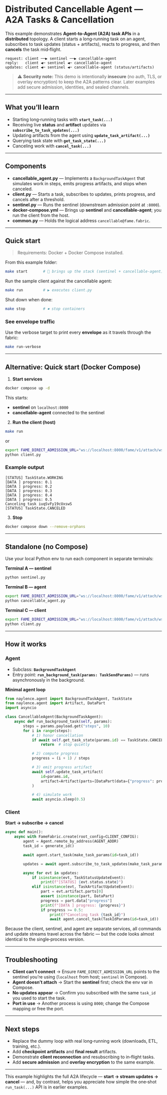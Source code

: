 # Distributed Cancellable Agent — A2A Tasks & Cancellation

This example demonstrates **Agent‑to‑Agent (A2A) task APIs** in a **distributed** topology. A client starts a long‑running task on an agent, subscribes to task updates (status + artifacts), reacts to progress, and then **cancels** the task mid‑flight.

```
request: client ──▶ sentinel ──▶ cancellable-agent
reply:   client ◀─ sentinel ◀─ cancellable-agent
updates: client ◀─ sentinel ◀─ cancellable-agent (status/artifacts)
```

> ⚠️ **Security note:** This demo is intentionally **insecure** (no auth, TLS, or overlay encryption) to keep the A2A patterns clear. Later examples add secure admission, identities, and sealed channels.

---

## What you’ll learn

* Starting long‑running tasks with **`start_task(...)`**
* Receiving live **status** and **artifact** updates via **`subscribe_to_task_updates(...)`**
* Updating artifacts from the agent using **`update_task_artifact(...)`**
* Querying task state with **`get_task_state(...)`**
* Canceling work with **`cancel_task(...)`**

---

## Components

* **cancellable\_agent.py** — Implements a `BackgroundTaskAgent` that simulates work in steps, emits progress artifacts, and stops when canceled.
* **client.py** — Starts a task, subscribes to updates, prints progress, and cancels after a threshold.
* **sentinel.py** — Runs the sentinel (downstream admission point at `:8000`).
* **docker-compose.yml** — Brings up **sentinel** and **cancellable-agent**; you run the client from the host.
* **common.py** — Holds the logical address `cancellable@fame.fabric`.

---

## Quick start

> Requirements: Docker + Docker Compose installed.

From this example folder:

```bash
make start       # 🚀 brings up the stack (sentinel + cancellable-agent)
```

Run the sample client against the cancellable agent:

```bash
make run         # ▶️ executes client.py
```

Shut down when done:

```bash
make stop        # ⏹ stop containers
```

### See envelope traffic

Use the verbose target to print every **envelope** as it travels through the fabric:

```bash
make run-verbose
```

---

## Alternative: Quick start (Docker Compose)

1. **Start services**

```bash
docker compose up -d
```

This starts:

* **sentinel** on `localhost:8000`
* **cancellable-agent** connected to the sentinel

2. **Run the client (host)**

```bash
make run
```

or 

```bash
export FAME_DIRECT_ADMISSION_URL="ws://localhost:8000/fame/v1/attach/ws/downstream"
python client.py
```

### Example output

```
[STATUS] TaskState.WORKING
[DATA ] progress: 0.1
[DATA ] progress: 0.2
[DATA ] progress: 0.3
[DATA ] progress: 0.4
[DATA ] progress: 0.5
Canceling task iuqSvFy19cUxswS
[STATUS] TaskState.CANCELED
```

3. **Stop**

```bash
docker compose down --remove-orphans
```

---

## Standalone (no Compose)

Use your local Python env to run each component in separate terminals:

**Terminal A — sentinel**

```bash
python sentinel.py
```

**Terminal B — agent**

```bash
export FAME_DIRECT_ADMISSION_URL="ws://localhost:8000/fame/v1/attach/ws/downstream"
python cancellable_agent.py
```

**Terminal C — client**

```bash
export FAME_DIRECT_ADMISSION_URL="ws://localhost:8000/fame/v1/attach/ws/downstream"
python client.py
```

---

## How it works

### Agent

* Subclass: **`BackgroundTaskAgent`**
* Entry point: **`run_background_task(params: TaskSendParams)`** — runs asynchronously in the background.

**Minimal agent loop**

```python
from naylence.agent import BackgroundTaskAgent, TaskState
from naylence.agent import Artifact, DataPart
import asyncio

class CancellableAgent(BackgroundTaskAgent):
    async def run_background_task(self, params):
        steps = params.payload.get("steps", 10)
        for i in range(steps):
            # 1) honor cancellation
            if await self.get_task_state(params.id) == TaskState.CANCELED:
                return  # stop quietly

            # 2) compute progress
            progress = (i + 1) / steps

            # 3) emit progress artifact
            await self.update_task_artifact(
                id=params.id,
                artifact=Artifact(parts=[DataPart(data={"progress": progress})]),
            )

            # 4) simulate work
            await asyncio.sleep(0.5)
```

### Client

**Start → subscribe → cancel**

```python
async def main():
    async with FameFabric.create(root_config=CLIENT_CONFIG):
        agent = Agent.remote_by_address(AGENT_ADDR)
        task_id = generate_id()

        await agent.start_task(make_task_params(id=task_id))

        updates = await agent.subscribe_to_task_updates(make_task_params(id=task_id))

        async for evt in updates:
            if isinstance(evt, TaskStatusUpdateEvent):
                print(f"[STATUS] {evt.status.state}")
            elif isinstance(evt, TaskArtifactUpdateEvent):
                part = evt.artifact.parts[0]
                assert isinstance(part, DataPart)
                progress = part.data["progress"]
                print(f"[DATA ] progress: {progress}")
                if progress >= 0.5:
                    print(f"Canceling task {task_id}")
                    await agent.cancel_task(TaskIdParams(id=task_id))
```

Because the client, sentinel, and agent are separate services, all commands and update streams travel across the fabric — but the code looks almost identical to the single‑process version.

---

## Troubleshooting

* **Client can’t connect** → Ensure `FAME_DIRECT_ADMISSION_URL` points to the sentinel you’re using (`localhost` from host; `sentinel` in Compose).
* **Agent doesn’t attach** → Start the **sentinel** first; check the env var in Compose.
* **No updates appear** → Confirm you subscribed with the same `task_id` you used to start the task.
* **Port in use** → Another process is using `8000`; change the Compose mapping or free the port.

---

## Next steps

* Replace the dummy loop with real long‑running work (downloads, ETL, training, etc.).
* Add **checkpoint artifacts** and **final result** artifacts.
* Demonstrate **client reconnection** and resubscribing to in‑flight tasks.
* Add **secure admission** and **overlay encryption** to the same example.

---

This example highlights the full A2A lifecycle — **start → stream updates → cancel** — and, by contrast, helps you appreciate how simple the one‑shot `run_task(...)` API is in earlier examples.
